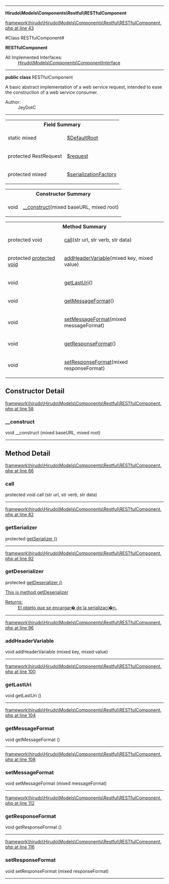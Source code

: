 

- - -

**Hirudo\Models\Components\Restful\RESTfulComponent**


<a href="https://github.com/JeyDotC/Hirudo/blob/master/framework/hirudo/Hirudo/Models/Components/Restful/RESTfulComponent.php#L43" target='_blank'>framework\hirudo\Hirudo\Models\Components\Restful\RESTfulComponent.php at line 43</a>

#Class RESTfulComponent#

**RESTfulComponent**


<dl>
<dt>All Implemented Interfaces:</dt>
<dd><a href="https://github.com/JeyDotC/Hirudo-docs/blob/master/Hirudo/Models/Components/ComponentInterface.md">Hirudo\Models\Components\ComponentInterface</a> </dd>
</dl>



- - -

<p><strong>public  class</strong> <span>RESTfulComponent</span></p>

<div class="comment" id="overview_description"><p>A basic abstract implementation of a web service request, intended to ease
the construction of a web service consumer.</p></div>

<dl>
<dt>Author:</dt>
<dd>JeyDotC</dd>
</dl>


- - -



<table id="summary_field">
<tr><th colspan="2">Field Summary</th></tr>
<tr>
<td><span class='k'>static </span> <span class='nx'>mixed</span></td>
<td class="description"><p class="name" ><a href="#DefaultRoot"> $DefaultRoot</a>
                                </p></td>
</tr>
<tr>
<td><span class='k'>protected </span> <span class='nx'>RestRequest</span></td>
<td class="description"><p class="name" ><a href="#request"> $request</a>
                                </p><p class="description"></p></td>
</tr>
<tr>
<td><span class='k'>protected </span> <span class='nx'>mixed</span></td>
<td class="description"><p class="name" ><a href="#serializationFactory"> $serializationFactory</a>
                                </p></td>
</tr>
</table>

<table id="summary_constructor">
<tr><th colspan="2">Constructor Summary</th></tr>
<tr>
<td><span class='k'></span> <span class='nx'>void</span></td>
<td class="description"><p class="name"><a href="#__construct">__construct</a>(mixed baseURL, mixed root)</p></td>
</tr>
</table>

<table id="summary_method">
<tr><th colspan="2">Method Summary</th></tr>
<tr>
<td><span class='k'>protected </span> <span class='nx'>void</span></td>
<td class="description"><p class="name"><a href="#call">call</a>(str url, str verb, str data)</p></td>
</tr>
<tr>
<td><span class='k'>protected </span> <span class='nx'><a href='https://github.com/JeyDotC/Hirudo-docs/blob/master/Hirudo/Models/Components/Restful/RESTfulComponent.md#getSerializer>EntitySerializerBase</a></span></td>
<td class="description"><p class="name"><a href="#getserializer">getSerializer</a>()</p><p class="description"></p></td>
</tr>
<tr>
<td><span class='k'>protected </span> <span class='nx'><a href='https://github.com/JeyDotC/Hirudo-docs/blob/master/Hirudo/Models/Components/Restful/RESTfulComponent.md#getDeserializer>EntityDeserializerBase</a></span></td>
<td class="description"><p class="name"><a href="#getdeserializer">getDeserializer</a>()</p><p class="description">This is method getDeserializer</p></td>
</tr>
<tr>
<td><span class='k'></span> <span class='nx'>void</span></td>
<td class="description"><p class="name"><a href="#addheadervariable">addHeaderVariable</a>(mixed key, mixed value)</p></td>
</tr>
<tr>
<td><span class='k'></span> <span class='nx'>void</span></td>
<td class="description"><p class="name"><a href="#getlasturi">getLastUri</a>()</p></td>
</tr>
<tr>
<td><span class='k'></span> <span class='nx'>void</span></td>
<td class="description"><p class="name"><a href="#getmessageformat">getMessageFormat</a>()</p></td>
</tr>
<tr>
<td><span class='k'></span> <span class='nx'>void</span></td>
<td class="description"><p class="name"><a href="#setmessageformat">setMessageFormat</a>(mixed messageFormat)</p></td>
</tr>
<tr>
<td><span class='k'></span> <span class='nx'>void</span></td>
<td class="description"><p class="name"><a href="#getresponseformat">getResponseFormat</a>()</p></td>
</tr>
<tr>
<td><span class='k'></span> <span class='nx'>void</span></td>
<td class="description"><p class="name"><a href="#setresponseformat">setResponseFormat</a>(mixed responseFormat)</p></td>
</tr>
</table>

<h2 id="detail_method">Constructor Detail</h2>

<a href="https://github.com/JeyDotC/Hirudo/blob/master/framework/hirudo/Hirudo/Models/Components/Restful/RESTfulComponent.php#L58" target='_blank'>framework\hirudo\Hirudo\Models\Components\Restful\RESTfulComponent.php at line 58</a>

<h3 id="__construct">__construct</h3>
<span class='k'></span> <span class='nx'>void</span> <span class='nf'>__construct</span> (mixed baseURL, mixed root)

<div class="details">

</div>

- - -

<h2 id="detail_method">Method Detail</h2>

<a href="https://github.com/JeyDotC/Hirudo/blob/master/framework/hirudo/Hirudo/Models/Components/Restful/RESTfulComponent.php#L66" target='_blank'>framework\hirudo\Hirudo\Models\Components\Restful\RESTfulComponent.php at line 66</a>

<h3 id="call()">call</h3>
<span class='k'>protected </span> <span class='nx'>void</span> <span class='nf'>call</span> (str url, str verb, str data)

<div class="details">

</div>

- - -


<a href="https://github.com/JeyDotC/Hirudo/blob/master/framework/hirudo/Hirudo/Models/Components/Restful/RESTfulComponent.php#L82" target='_blank'>framework\hirudo\Hirudo\Models\Components\Restful\RESTfulComponent.php at line 82</a>

<h3 id="getSerializer()">getSerializer</h3>
<span class='k'>protected </span> <span class='nx'><a href='https://github.com/JeyDotC/Hirudo-docs/blob/master/Hirudo/Models/Components/Restful/RESTfulComponent.md#getSerializer>EntitySerializerBase</a></span> <span class='nf'>getSerializer</span> ()

<div class="details">
<p></p>
</div>

- - -


<a href="https://github.com/JeyDotC/Hirudo/blob/master/framework/hirudo/Hirudo/Models/Components/Restful/RESTfulComponent.php#L92" target='_blank'>framework\hirudo\Hirudo\Models\Components\Restful\RESTfulComponent.php at line 92</a>

<h3 id="getDeserializer()">getDeserializer</h3>
<span class='k'>protected </span> <span class='nx'><a href='https://github.com/JeyDotC/Hirudo-docs/blob/master/Hirudo/Models/Components/Restful/RESTfulComponent.md#getDeserializer>EntityDeserializerBase</a></span> <span class='nf'>getDeserializer</span> ()

<div class="details">
<p>This is method getDeserializer</p><dl>
<dt>Returns:</dt>
<dd>El objeto que se encargar� de la serializaci�n.</dd>
</dl>

</div>

- - -


<a href="https://github.com/JeyDotC/Hirudo/blob/master/framework/hirudo/Hirudo/Models/Components/Restful/RESTfulComponent.php#L96" target='_blank'>framework\hirudo\Hirudo\Models\Components\Restful\RESTfulComponent.php at line 96</a>

<h3 id="addHeaderVariable()">addHeaderVariable</h3>
<span class='k'></span> <span class='nx'>void</span> <span class='nf'>addHeaderVariable</span> (mixed key, mixed value)

<div class="details">

</div>

- - -


<a href="https://github.com/JeyDotC/Hirudo/blob/master/framework/hirudo/Hirudo/Models/Components/Restful/RESTfulComponent.php#L100" target='_blank'>framework\hirudo\Hirudo\Models\Components\Restful\RESTfulComponent.php at line 100</a>

<h3 id="getLastUri()">getLastUri</h3>
<span class='k'></span> <span class='nx'>void</span> <span class='nf'>getLastUri</span> ()

<div class="details">

</div>

- - -


<a href="https://github.com/JeyDotC/Hirudo/blob/master/framework/hirudo/Hirudo/Models/Components/Restful/RESTfulComponent.php#L104" target='_blank'>framework\hirudo\Hirudo\Models\Components\Restful\RESTfulComponent.php at line 104</a>

<h3 id="getMessageFormat()">getMessageFormat</h3>
<span class='k'></span> <span class='nx'>void</span> <span class='nf'>getMessageFormat</span> ()

<div class="details">

</div>

- - -


<a href="https://github.com/JeyDotC/Hirudo/blob/master/framework/hirudo/Hirudo/Models/Components/Restful/RESTfulComponent.php#L108" target='_blank'>framework\hirudo\Hirudo\Models\Components\Restful\RESTfulComponent.php at line 108</a>

<h3 id="setMessageFormat()">setMessageFormat</h3>
<span class='k'></span> <span class='nx'>void</span> <span class='nf'>setMessageFormat</span> (mixed messageFormat)

<div class="details">

</div>

- - -


<a href="https://github.com/JeyDotC/Hirudo/blob/master/framework/hirudo/Hirudo/Models/Components/Restful/RESTfulComponent.php#L112" target='_blank'>framework\hirudo\Hirudo\Models\Components\Restful\RESTfulComponent.php at line 112</a>

<h3 id="getResponseFormat()">getResponseFormat</h3>
<span class='k'></span> <span class='nx'>void</span> <span class='nf'>getResponseFormat</span> ()

<div class="details">

</div>

- - -


<a href="https://github.com/JeyDotC/Hirudo/blob/master/framework/hirudo/Hirudo/Models/Components/Restful/RESTfulComponent.php#L116" target='_blank'>framework\hirudo\Hirudo\Models\Components\Restful\RESTfulComponent.php at line 116</a>

<h3 id="setResponseFormat()">setResponseFormat</h3>
<span class='k'></span> <span class='nx'>void</span> <span class='nf'>setResponseFormat</span> (mixed responseFormat)

<div class="details">

</div>

- - -

